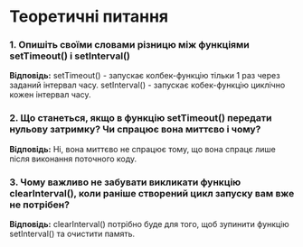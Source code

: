 # **Теоретичні питання**

### **1. Опишіть своїми словами різницю між функціями setTimeout() і setInterval()**

**Відповідь:**
setTimeout() - запускає колбек-функцію тільки 1 раз через заданий інтервал часу.
setInterval() - запускає кобек-функцію циклічно кожен інтервал часу.

### **2. Що станеться, якщо в функцію setTimeout() передати нульову затримку? Чи спрацює вона миттєво і чому?**

**Відповідь:**
Ні, вона миттєво не спрацює тому, що вона спрацє лише після виконання поточного коду.

### **3. Чому важливо не забувати викликати функцію clearInterval(), коли раніше створений цикл запуску вам вже не потрібен?**

**Відповідь:**
clearInterval() потрібно буде для того, щоб зупинити функцію setInterval() та очистити память.

